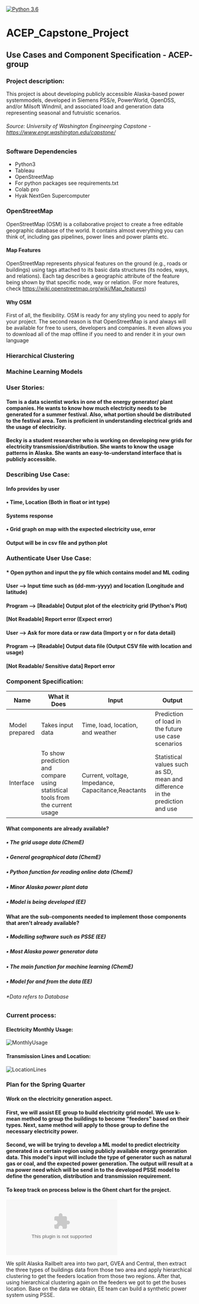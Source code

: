 [![Python 3.6](https://img.shields.io/badge/python-3.4+-orange.svg)](https://www.python.org/download/releases/3.4.0/)
# ACEP_Capstone_Project

## Use Cases and Component Specification - ACEP- group

### Project description:

This project is about developing publicly accessible Alaska-based power systemmodels, developed in Siemens PSS/e, PowerWorld, OpenDSS, and/or Milsoft Windmil, and associated load and generation data representing seasonal and futruistic scenarios.

###### Source: University of Washington Engineerging Capstone - https://www.engr.washington.edu/capstone/

### Software Dependencies
* Python3
* Tableau
* OpenStreetMap
*  For python packages see requirements.txt
*  Colab pro
*  Hyak NextGen Supercomputer

### OpenStreetMap

OpenStreetMap (OSM) is a collaborative project to create a free editable geographic database of the world. It contains almost everything you can think of, including gas pipelines, power lines and power plants etc.

#### Map Features
OpenStreetMap represents physical features on the ground (e.g., roads or buildings) using tags attached to its basic data structures (its nodes, ways, and     relations). Each tag describes a geographic attribute of the feature being shown by that specific node, way or relation. (For more features, check     https://wiki.openstreetmap.org/wiki/Map_features)

#### Why OSM
First of all, the flexibility. OSM is ready for any styling you need to apply for your project. The second reason is that OpenStreetMap is and always will be available for free to users, developers and companies. It even allows you to download all of the map offline if you need to and render it in your own language

### Hierarchical Clustering

### Machine Learning Models

### User Stories:

#### Tom is a data scientist works in one of the energy generator/ plant companies. He wants to know how much electricity needs to be generated for a summer festival. Also, what portion should be distributed to the festival area.  Tom is proficient in understanding electrical grids and the usage of electricity.
#### Becky is a student researcher who is working on developing new grids for electricity transmission/distribution. She wants to know the usage patterns in Alaska. She wants an easy-to-understand interface that is publicly accessible.

### Describing Use Case:

#### Info provides by user
#### •	Time, Location (Both in float or int type)
#### Systems response
#### •	Grid graph on map with the expected electricity use, error
#### Output will be in csv file and python plot

### Authenticate User Use Case:
#### * Open python and input the py file which contains model and ML coding
#### User --> Input time such as (dd-mm-yyyy) and location (Longitude and latitude)
#### Program --> [Readable] Output plot of the electricity grid (Python's Plot)
####             [Not Readable] Report error (Expect error)
#### User --> Ask for more data or raw data (Import y or n for data detail)
#### Program --> [Readable] Output data file  (Output CSV file with location and usage)
####	           [Not Readable/ Sensitive data] Report error

### Component Specification:

| Name | What it Does | Input | Output |
|------|--------------|-------|--------|
| Model prepared  | Takes input data | Time, load, location, and weather | Prediction of load in the future use case scenarios |
| Interface| To show prediction and compare using statistical tools from the current usage | Current, voltage, Impedance, Capacitance,Reactants| Statistical values such as SD, mean and difference in the prediction and use |


#### What components are already available?

##### •	The grid usage data (ChemE)
##### •	General geographical data (ChemE)
##### •	Python function for reading online data (ChemE)
##### •	Minor Alaska power plant data
##### •	Model is being developed (EE)

#### What are the sub-components needed to implement those components that aren't already available?
##### •	Modelling software such as PSSE (EE)
##### •	Most Alaska power generator data
##### •	The main function for machine learning (ChemE)
##### •	Model for and from the data (EE)

###### *Data refers to Database

### Current process:
#### Electricity Monthly Usage:
![MonthlyUsage](Result/MonthlyUsage.png)
#### Transmission Lines and Location:
![LocationLines](Result/LocationLines.png)


### Plan for the Spring Quarter

#### Work on the electricity generation aspect.
#### First, we will assist EE group to build electricity grid model. We use k-mean method to group the buildings to become "feeders" based on their types. Next, same method will apply to those group to define the necessary electricity power.
#### Second, we will be trying to develop a ML model to predict electricity generated in a certain region using publicly available energy generation data. This model's input will include the type of generator such as natural gas or coal, and the expected power generation. The output will result at a ma power need which will be send in to the developed PSSE model to define the generation, distribution and transmission requirement.
#### To keep track on process below is the Ghent chart for the project.
![Ghannt Chart link](../master/Capstone_Gnatt.xlsx)

We split Alaska Railbelt area into two part, GVEA and Central, then extract the three types of buildings data from those two area and apply hierarchical clustering to get the feeders location from those two regions. After that, using hierarchical clustering again on the feeders we got to get the buses location.
Base on the data we obtain, EE team can build a synthetic power system using PSSE.

